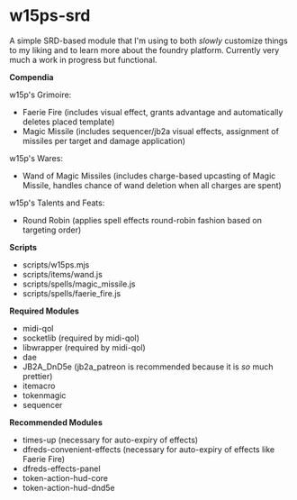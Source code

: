 # w15ps-srd

A simple SRD-based module that I'm using to both _slowly_ customize things to my liking and to learn more about the foundry platform. Currently very much a work in progress but functional.

__Compendia__

w15p's Grimoire:
* Faerie Fire (includes visual effect, grants advantage and automatically deletes placed template)
* Magic Missile (includes sequencer/jb2a visual effects, assignment of missiles per target and damage application)

w15p's Wares:
* Wand of Magic Missiles (includes charge-based upcasting of Magic Missile, handles chance of wand deletion when all charges are spent)

w15p's Talents and Feats:
* Round Robin (applies spell effects round-robin fashion based on targeting order)

__Scripts__

* scripts/w15ps.mjs
* scripts/items/wand.js
* scripts/spells/magic_missile.js
* scripts/spells/faerie_fire.js

__Required Modules__
* midi-qol
* socketlib (required by midi-qol)
* libwrapper (required by midi-qol)
* dae
* JB2A_DnD5e (jb2a_patreon is recommended because it is _so_ much prettier)
* itemacro
* tokenmagic
* sequencer

__Recommended Modules__
* times-up (necessary for auto-expiry of effects)
* dfreds-convenient-effects (necessary for auto-expiry of effects like Faerie Fire)
* dfreds-effects-panel
* token-action-hud-core
* token-action-hud-dnd5e
